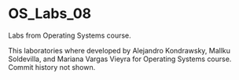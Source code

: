 # OS_Labs_08
Labs from Operating Systems course.

This laboratories where developed by Alejandro Kondrawsky, Mallku Soldevilla, and Mariana Vargas Vieyra for Operating Systems course.
Commit history not shown.


